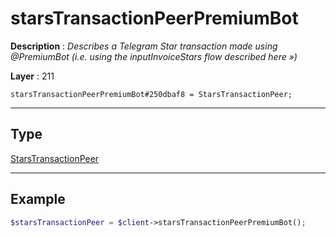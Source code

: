 # starsTransactionPeerPremiumBot

**Description** : *Describes a Telegram Star transaction made using @PremiumBot \(i\.e\. using the inputInvoiceStars flow described here &raquo;\)*

**Layer** : 211

```tl
starsTransactionPeerPremiumBot#250dbaf8 = StarsTransactionPeer;
```

---

## Type

[StarsTransactionPeer](type/StarsTransactionPeer)

---

## Example

```php
$starsTransactionPeer = $client->starsTransactionPeerPremiumBot();
```